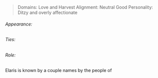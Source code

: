 > Domains: Love and Harvest
> Alignment: Neutral Good
> Personality: Ditzy and overly affectionate

###### Appearance:

###### Ties:

###### Role:
Elaris is known by a couple names by the people of 
